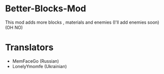 # Better-Blocks-Mod
This mod adds more blocks , materials and enemies (I'll add enemies soon) (OH NO)

# Translators
- MemFaceGo (Russian)
- LonelyYmomfe (Ukrainian)
